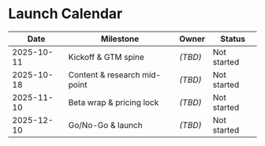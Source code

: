 # Launch Calendar

| Date | Milestone | Owner | Status |
|---|---|---|---|
| 2025-10-11 | Kickoff & GTM spine | _(TBD)_ | Not started |
| 2025-10-18 | Content & research mid-point | _(TBD)_ | Not started |
| 2025-11-10 | Beta wrap & pricing lock | _(TBD)_ | Not started |
| 2025-12-10 | Go/No-Go & launch | _(TBD)_ | Not started |
